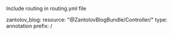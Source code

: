 Include routing in routing.yml file

zantolov_blog:
    resource: "@ZantolovBlogBundle/Controller/"
    type:     annotation
    prefix:   /
